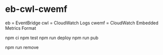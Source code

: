 # eb-cwl-cwemf

eb = EventBridge
cwl = CloudWatch Logs
cwemf = CloudWatch Embedded Metrics Format

npm ci
npm test
npm run deploy
npm run pub

npm run remove

